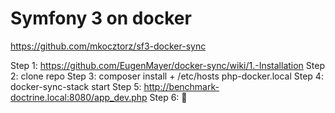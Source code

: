 Symfony 3 on docker
===================
https://github.com/mkocztorz/sf3-docker-sync

Step 1: https://github.com/EugenMayer/docker-sync/wiki/1.-Installation
Step 2: clone repo
Step 3: composer install + /etc/hosts php-docker.local
Step 4: docker-sync-stack start
Step 5: http://benchmark-doctrine.local:8080/app_dev.php
Step 6: :beers:
